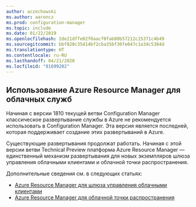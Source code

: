```yaml
---
author: aczechowski
ms.author: aaroncz
ms.prod: configuration-manager
ms.topic: include
ms.date: 01/22/2019
ms.openlocfilehash: 2de21dffe02f0aacf0fab80b57212c15371c4b49
ms.sourcegitcommit: bbf820c35414bf2cba356f30fe047c1a34c5384d
ms.translationtype: HT
ms.contentlocale: ru-RU
ms.lasthandoff: 04/21/2020
ms.locfileid: "81699282"
---
```

## <a name="use-azure-resource-manager-for-cloud-services"></a><a name="bkmk_arm"></a> Использование Azure Resource Manager для облачных служб
<!--3605704-->

Начиная с версии 1810 текущей ветви Configuration Manager классическое развертывание службы в Azure не рекомендуется использовать в Configuration Manager. Эта версия является последней, которая поддерживает создание этих развертываний в Azure. 

Существующие развертывания продолжат работать. Начиная с этой версии ветви Technical Preview платформа Azure Resource Manager — единственный механизм развертывания для новых экземпляров шлюза управления облачными клиентами и облачной точки распространения.

Дополнительные сведения см. в следующих статьях:

- [Azure Resource Manager для шлюза управления облачными клиентами](../../../../clients/manage/cmg/plan-cloud-management-gateway.md#azure-resource-manager)  
- [Azure Resource Manager для облачной точки распространения](../../../../plan-design/hierarchy/use-a-cloud-based-distribution-point.md#azure-resource-manager)

